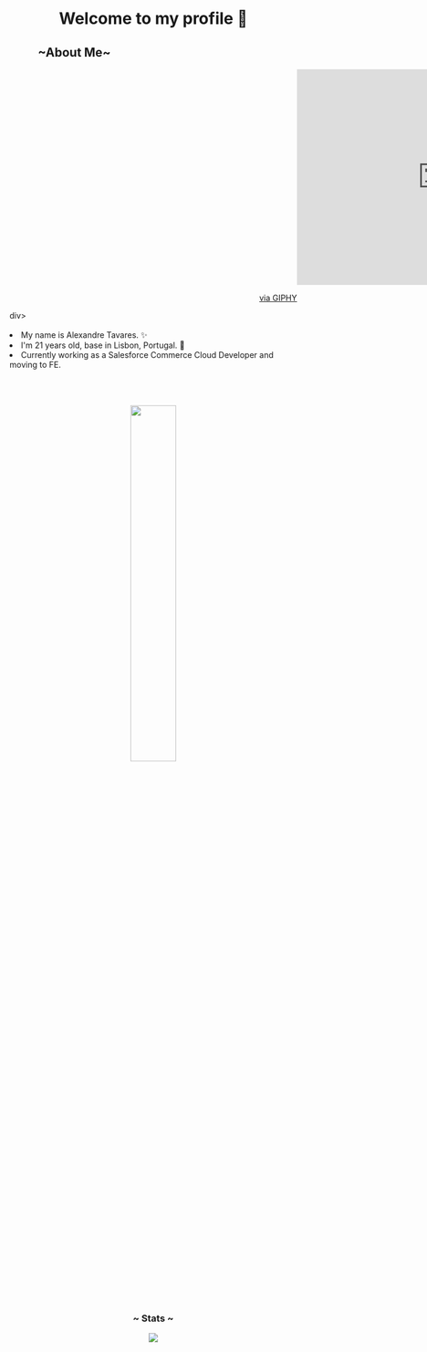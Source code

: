  <h1 align="center">Welcome to my profile 📃 </h1>
 <h2><b>&nbsp&nbsp&nbsp&nbsp&nbsp&nbsp&nbsp&nbsp&nbsp ~About Me~ </b></h2>
<div align="right">
 <div style="width:100%;height:0;padding-bottom:75%;position:relative;"><iframe src="https://giphy.com/embed/L0aAMGbDzWFIudJh3J" width="100%" height="100%" style="position:absolute" frameBorder="0" class="giphy-embed" allowFullScreen></iframe></div><p><a href="https://giphy.com/gifs/dontoliver-travis-scott-don-toliver-flocky-L0aAMGbDzWFIudJh3J">via GIPHY</a></p>
</div>div>
 <br>
 <br>
 <li>My name is Alexandre Tavares. ✨</li>
 <li>I'm 21 years old, base in Lisbon, Portugal. 🧷</li>
 <li>Currently working as a Salesforce Commerce Cloud Developer and moving to FE.</li>
 <br>
 <br> 
 <h2></h2>
 <p align="center">
 <img src="https://github.com/TheRedCandyy/portfolio/blob/main/images/trippy_wow.gif" width="40%">
 </p>
 <h2></h2>
 <h3 align="center">~ Stats ~</h3>
 <p align="center">
  <img src="https://github-readme-stats.vercel.app/api/top-langs/?username=TheRedCandyy&layout=compact&theme=darcula">
 </p>
 <h2></h2>
